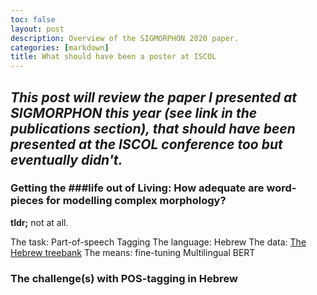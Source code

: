 ```yaml
---
toc: false
layout: post
description: Overview of the SIGMORPHON 2020 paper.
categories: [markdown]
title: What should have been a poster at ISCOL
---
```

*This post will review the paper I presented at SIGMORPHON this year (see link in the publications section), that should have been presented at the ISCOL conference too but eventually didn't.*
---

### Getting the ###life out of Living: How adequate are word-pieces for modelling complex morphology?
**tldr;** 
not at all.

The task: Part-of-speech Tagging
The language: Hebrew
The data: [The Hebrew treebank](https://github.com/OnlpLab/Hebrew_UD)
The means: fine-tuning Multilingual BERT

  

### The challenge(s) with POS-tagging in Hebrew


<!--stackedit_data:
eyJoaXN0b3J5IjpbMTk1MjYyOTU4MSwtNzY5OTgzMjUxLDE0Nj
cxNTY4NDksLTE2MTkxNjY5NSwxMDk2NzI5MzE2LDE5ODUyNjQx
ODldfQ==
-->